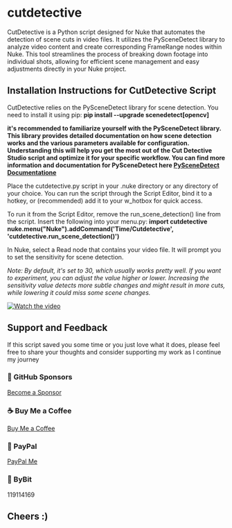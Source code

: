 # cutdetective
CutDetective is a Python script designed for Nuke that automates the detection of scene cuts in video files. It utilizes the PySceneDetect library to analyze video content and create corresponding FrameRange nodes within Nuke. This tool streamlines the process of breaking down footage into individual shots, allowing for efficient scene management and easy adjustments directly in your Nuke project.

## Installation Instructions for CutDetective Script

CutDetective relies on the PySceneDetect library for scene detection. You need to install it using pip:
**pip install --upgrade scenedetect[opencv]**

**it's recommended to familiarize yourself with the PySceneDetect library. This library provides detailed documentation on how scene detection works and the various parameters available for configuration. Understanding this will help you get the most out of the Cut Detective Studio script and optimize it for your specific workflow.
You can find more information and documentation for PySceneDetect here [PySceneDetect Documentatione](https://www.scenedetect.com/download/)**

Place the cutdetective.py script in your .nuke directory or any directory of your choice.
You can run the script through the Script Editor, bind it to a hotkey, or (recommended) add it to your w_hotbox for quick access.

To run it from the Script Editor, remove the run_scene_detection() line from the script. Insert the following into your menu.py:
**import cutdetective
nuke.menu("Nuke").addCommand('Time/Cutdetective', 'cutdetective.run_scene_detection()')**

In Nuke, select a Read node that contains your video file.
It will prompt you to set the sensitivity for scene detection.

*Note: 
By default, it's set to 30, which usually works pretty well. If you want to experiment, you can adjust the value higher or lower. Increasing the sensitivity value detects more subtle changes and might result in more cuts, while lowering it could miss some scene changes.*

[![Watch the video](https://img.youtube.com/vi/CNX4QDJAd98/maxresdefault.jpg)](https://youtu.be/CNX4QDJAd98)

## Support and Feedback

If this script saved you some time or you just love what it does, please feel free to share your thoughts and consider supporting my work as I continue my journey

### 💖 GitHub Sponsors
[Become a Sponsor](https://github.com/sponsors/natlrazfx)
### ☕ Buy Me a Coffee
[Buy Me a Coffee](https://www.buymeacoffee.com/natlrazfx)
### 💸 PayPal
[PayPal Me](https://paypal.me/natlrazfx)
### 👾 ByBit
119114169


## Cheers :) 
